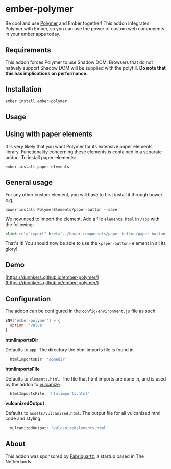 # ember-polymer

Be cool and use [Polymer](https://www.polymer-project.org/1.0/) and Ember together!
This addon integrates Polymer with Ember, so you can use the power of custom web
components in your ember apps today.

## Requirements

This addon forces Polymer to use Shadow DOM. Browsers that do not natively support Shadow DOM will be supplied with the polyfill. **Do note that this has implications on performance.**

## Installation

`ember install ember-polymer`

## Usage
## Using with paper elements

It is very likely that you want Polymer for its extensive paper elements library.
Functionality concerning these elements is contained in a separate addon.
To install paper-elements:

`ember install paper-elements`

## General usage

For any other custom element, you will have to first install it through bower. e.g.

`bower install PolymerElements/paper-button --save`

We now need to import the element. Add a file `elements.html` in `/app` with the following:

```html
<link rel="import" href="../bower_components/paper-button/paper-button.html">
```

That's it! You should now be able to use the `<paper-button>` element in all its glory!

## Demo

[https://dunnkers.github.io/ember-polymer/](https://dunnkers.github.io/ember-polymer/)

## Configuration

The addon can be configured in the `config/environment.js` file as such:

```js
ENV['ember-polymer'] = {
  option: 'value'
}
```

**htmlImportsDir**

Defaults to `app`. The directory the html imports file is found in.

```js
  htmlImportsDir: 'somedir'
```

**htmlImportsFile**

Defaults to `elements.html`. The file that html imports are done in, and is
used by the addon to [vulcanize](https://github.com/Polymer/vulcanize).

```js
  htmlImportsFile: 'htmlimports.html'
```

**vulcanizedOutput**

Defaults to `assets/vulcanized.html`. The output file for all vulcanized
html code and styling.

```js
  vulcanizedOutput: 'vulcanizedelements.html'
```

## About

This addon was sponsored by [Fabriquartz](http://www.fabriquartz.com/), a startup
based in The Netherlands.
